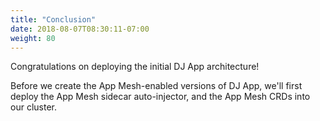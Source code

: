 ```yaml
---
title: "Conclusion"
date: 2018-08-07T08:30:11-07:00
weight: 80
---
```


Congratulations on deploying the initial DJ App architecture!  

Before we create the App Mesh-enabled versions of DJ App, we'll first deploy the App Mesh sidecar auto-injector, and the App Mesh CRDs into our cluster. 
